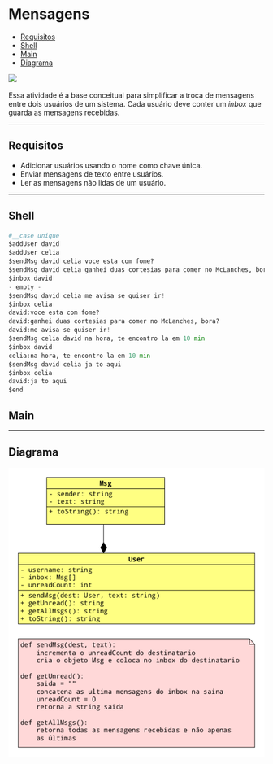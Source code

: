 # Mensagens
<!--TOC_BEGIN-->
- [Requisitos](#requisitos)
- [Shell](#shell)
- [Main](#main)
- [Diagrama](#diagrama)

<!--TOC_END-->

![](figura.png)

Essa atividade é a base conceitual para simplificar a troca de mensagens entre dois usuários de um sistema. Cada usuário deve conter um _inbox_ que guarda as mensagens recebidas.

***
## Requisitos

- Adicionar usuários usando o nome como chave única.
- Enviar mensagens de texto entre usuários.
- Ler as mensagens não lidas de um usuário.

***
## Shell

```python
#__case unique
$addUser david
$addUser celia
$sendMsg david celia voce esta com fome?
$sendMsg david celia ganhei duas cortesias para comer no McLanches, bora?
$inbox david
- empty -
$sendMsg david celia me avisa se quiser ir!
$inbox celia
david:voce esta com fome?
david:ganhei duas cortesias para comer no McLanches, bora?
david:me avisa se quiser ir!
$sendMsg celia david na hora, te encontro la em 10 min
$inbox david
celia:na hora, te encontro la em 10 min
$sendMsg david celia ja to aqui
$inbox celia
david:ja to aqui
$end
```

## Main

***
## Diagrama

![](diagrama.png)

